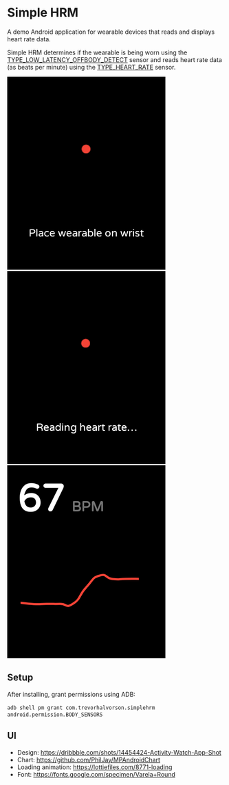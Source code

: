 # Simple HRM

A demo Android application for wearable devices that reads and displays heart rate data.

Simple HRM determines if the wearable is being worn using the [TYPE_LOW_LATENCY_OFFBODY_DETECT](https://developer.android.com/reference/android/hardware/Sensor#TYPE_LOW_LATENCY_OFFBODY_DETECT) sensor and reads heart rate data (as beats per minute) using the [TYPE_HEART_RATE](https://developer.android.com/reference/android/hardware/Sensor#TYPE_HEART_RATE) sensor.

![detect](./assets/screenshot-detect.png)
![read](./assets/screenshot-reading-hr.png)
![monitor](./assets/screenshot-hrm.png)

## Setup

After installing, grant permissions using ADB:

```
adb shell pm grant com.trevorhalvorson.simplehrm android.permission.BODY_SENSORS
```

## UI

-   Design: https://dribbble.com/shots/14454424-Activity-Watch-App-Shot
-   Chart: https://github.com/PhilJay/MPAndroidChart
-   Loading animation: https://lottiefiles.com/8771-loading
-   Font: https://fonts.google.com/specimen/Varela+Round
